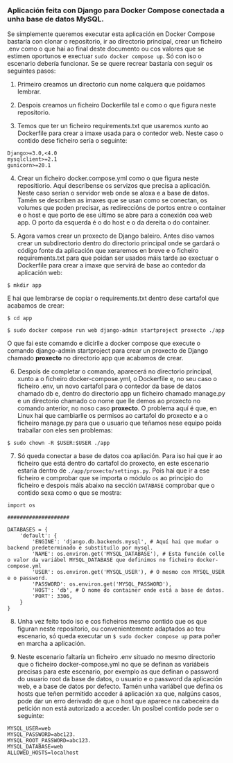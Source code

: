 ### Aplicación feita con Django para Docker Compose conectada a unha base de datos MySQL.

Se simplemente queremos executar esta aplicación en Docker Compose bastaría con clonar o repositorio, ir ao directorio principal, crear un ficheiro .env como o que hai ao final deste documento ou cos valores que se estimen oportunos e exectuar `sudo docker compose up`. Só con iso o escenario debería funcionar. Se se quere recrear bastaría con seguir os seguintes pasos:

1. Primeiro creamos un directorio cun nome calquera que poidamos lembrar.

2. Despois creamos un ficheiro Dockerfile tal e como o que figura neste repositorio.

3. Temos que ter un ficheiro requirements.txt que usaremos xunto ao Dockerfile para crear a imaxe usada para o contedor web. Neste caso o contido dese ficheiro sería o seguinte:

```
Django>=3.0,<4.0
mysqlclient>=2.1
gunicorn>=20.1
```

4. Crear un ficheiro docker.compose.yml como o que figura neste repositiorio. Aquí descríbense os servizos que precisa a aplicación. Neste caso serían o servidor web onde se aloxa e a base de datos. Tamén se describen as imaxes que se usan como se conectan, os volumes que poden precisar, as redireccións de portos entre o container e o host e que porto de ese último se abre para a conexión coa web app. O porto da esquerda é o do host e o da dereita o do container.

5. Agora vamos crear un proxecto de Django baleiro. Antes diso vamos crear un subdirectorio dentro do directorio principal onde se gardará o código fonte da aplicación que xeraremos en breve e o ficheiro requirements.txt para que poidan ser usados máis tarde ao exectuar o Dockerfile para crear a imaxe que servirá de base ao contedor da aplicación web:

```
$ mkdir app
```

E hai que lembrarse de copiar o requirements.txt dentro dese cartafol que acabamos de crear:

```
$ cd app
```

```
$ sudo docker compose run web django-admin startproject proxecto ./app
```

O que fai este comamdo e dicirlle a docker compose que execute o comando django-admin startproject para crear un proxecto de Django chamado **proxecto** no directorio app que acabamos de crear.

6. Despois de completar o comando, aparecerá no directorio principal, xunto a o ficheiro docker-compose.yml, o Dockerfile e, no seu caso o ficheiro .env, un novo cartafol para o contedor da base de datos chamado db e, dentro do directorio app un ficheiro chamado manage.py e un directorio chamado co nome que lle demos ao proxecto no comando anterior, no noso caso **proxecto**.
O problema aquí é que, en Linux hai que cambiarlle os permisos ao cartafol do proxecto e a o ficheiro manage.py para que o usuario que teñamos nese equipo poida traballar con eles sen problemas:

```
$ sudo chown -R $USER:$USER ./app
```

7. Só queda conectar a base de datos coa apliación. Para iso hai que ir ao ficheiro que está dentro do cartafol do proxecto, en este escenario estaría dentro de `./app/proxecto/settings.py`. Pois hai que ir a ese ficheiro e comprobar que se importa o módulo `os` ao principio do ficheiro e despois máis abaixo na sección `DATABASE` comprobar que o contido sexa como o que se mostra:

```
import os

####################

DATABASES = {
    'default': {
        'ENGINE': 'django.db.backends.mysql', # Aquí hai que mudar o backend predeterminado e substituílo por mysql.
        'NAME': os.environ.get('MYSQL_DATABASE'), # Esta función colle o valor da variábel MYSQL_DATABASE que definimos no ficheiro docker-compose.yml
        'USER': os.environ.get('MYSQL_USER'), # O mesmo con MYSQL_USER e o password.
        'PASSWORD': os.environ.get('MYSQL_PASSWORD'),
        'HOST': 'db', # O nome do container onde está a base de datos.
        'PORT': 3306,
    }
} 
```
8. Unha vez feito todo iso e cos ficheiros mesmo contido que os que figuran neste repositorio, ou convenientemente adaptados ao teu escenario, só queda executar un `$ sudo docker compose up` para poñer en marcha a aplicación.

9. Neste escenario faltaría un ficheiro .env situado no mesmo directorio que o ficheiro docker-compose.yml no que se definan as variábeis precisas para este escenario, por exemplo as que definan o password do usuario root da base de datos, o usuario e o password da aplicación web, e a base de datos por defecto. Tamén unha variábel que defina os hosts que teñen permitido acceder á aplicación xa que, nalgúns casos, pode dar un erro derivado de que o host que aparece na cabeceira da petición non está autorizado a acceder. Un posíbel contido pode ser o seguinte:

```
MYSQL_USER=web
MYSQL_PASSWORD=abc123.
MYSQL_ROOT_PASSWORD=abc123.
MYSQL_DATABASE=web
ALLOWED_HOSTS=localhost
```
 

